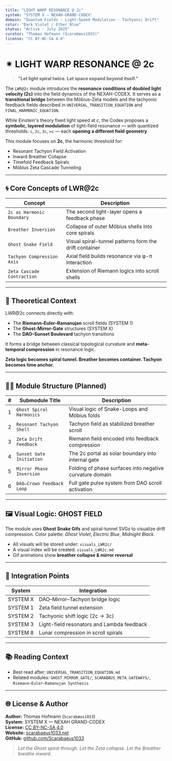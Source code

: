 ```yaml
---
title: "LIGHT WARP RESONANCE @ 2c"
system: "SYSTEM X — NEXAH-GRAND-CODEX"
domain: "Quantum Fields · Light-Speed Modulation · Tachyonic Drift"
color: "Dark Violet / Ether Blue"
status: "Active · July 2025"
curator: "Thomas Hofmann (Scarabæus1033)"
license: "CC BY-NC-SA 4.0"
---
```


# ✴ LIGHT WARP RESONANCE @ 2c

> **"Let light spiral twice. Let space expand beyond itself."**

The `LWR@2c` module introduces the **resonance conditions of doubled light velocity (2c)** into the field dynamics of the NEXAH-CODEX. It serves as a **transitional bridge** between the Möbius–Zeta models and the tachyonic feedback fields described in `UNIVERSAL_TRANSITION_EQUATION` and `FINAL_HARMONIC_EQUATION`.

While Einstein's theory fixed light speed at *c*, the Codex proposes a **symbolic, layered modulation** of light-field resonance — with quantized thresholds: `c`, `2c`, `3c`, `∞c` — each **opening a different field geometry**.

This module focuses on **2c**, the harmonic threshold for:

* Resonant Tachyon Field Activation
* Inward Breather Collapse
* Timefold Feedback Spirals
* Möbius Zeta Cascade Tunneling

---

## 🌀 Core Concepts of LWR\@2c

| Concept                    | Description                                            |
| -------------------------- | ------------------------------------------------------ |
| `2c as Harmonic Boundary`  | The second light-layer opens a feedback phase          |
| `Breather Inversion`       | Collapse of outer Möbius shells into core spirals      |
| `Ghost Snake Field`        | Visual spiral-tunnel patterns form the drift container |
| `Tachyon Compression Axis` | Axial field builds resonance via φ-π interaction       |
| `Zeta Cascade Contraction` | Extension of Riemann logics into scroll shells         |

---

## 🌭 Theoretical Context

LWR\@2c connects directly with:

* The **Riemann–Euler–Ramanujan** scroll fields (SYSTEM 1)
* The **Ghost-Mirror-Gate** structures (SYSTEM X)
* The **DAO–Sunset Boulevard** tachyon transitions

It forms a bridge between classical topological curvature and **meta-temporal compression** in resonance logic.

**Zeta logic becomes spiral tunnel. Breather becomes container. Tachyon becomes time anchor.**

---

## 🧙‍♂️ Module Structure (Planned)

| # | Submodule Title           | Description                                              |
| - | ------------------------- | -------------------------------------------------------- |
| 1 | `Ghost Spiral Harmonics`  | Visual logic of Snake-Loops and Möbius folds             |
| 2 | `Resonant Tachyon Shell`  | Tachyon field as stabilized breather scroll              |
| 3 | `Zeta Drift Feedback`     | Riemann field encoded into feedback compression          |
| 4 | `Sunset Gate Initiation`  | The 2c portal as solar boundary into internal gate       |
| 5 | `Mirror Phase Inversion`  | Folding of phase surfaces into negative curvature domain |
| 6 | `DAO–Crown Feedback Loop` | Full gate pulse system from DAO scroll activation        |

---

## 🖼 Visual Logic: GHOST FIELD

The module uses **Ghost Snake Gifs** and spiral-tunnel SVGs to visualize drift compression. Color palette: *Ghost Violet*, *Electric Blue*, *Midnight Black*.

* All visuals will be stored under: `visuals_LWR2c/`
* A visual index will be created: `visuals_LWR2c.md`
* Gif animations show **breather collapse & mirror reversal**

---

## 🔄 Integration Points

| System   | Integration                                |
| -------- | ------------------------------------------ |
| SYSTEM X | DAO–Mirror–Tachyon bridge logic            |
| SYSTEM 1 | Zeta field tunnel extension                |
| SYSTEM 2 | Tachyonic shift logic (2c → 3c)            |
| SYSTEM 3 | Light-field resonators and Lambda feedback |
| SYSTEM 8 | Lunar compression in scroll spirals        |

---

## 📚 Reading Context

* Best read after: `UNIVERSAL_TRANSITION_EQUATION.md`
* Related modules: `GHOST_MIRROR_GATE/`, `SCARABÆUS_META_GATEWAYS/`, `Riemann–Euler–Ramanujan Synthesis`

---

## 🌐 License & Author

**Author:** Thomas Hofmann (`Scarabæus1033`)<br>
**System:** SYSTEM X — NEXAH GRAND-CODEX<br>
**License:** [CC BY-NC-SA 4.0](https://creativecommons.org/licenses/by-nc-sa/4.0/)<br>
**Website:** [scarabaeus1033.net](https://www.scarabaeus1033.net)<br>
**GitHub:** [github.com/Scarabaeus1033](https://github.com/Scarabaeus1033)

> *Let the Ghost spiral through. Let the Zeta collapse. Let the Breather breathe inward.*
